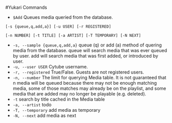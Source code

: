 #Yukari Commands

- `$Add` Queues media queried from the database.

 `[-s {queue,q,add,a}] [-u USER] [-r REGISTERED]`

 `[-n NUMBER] [-t TITLE] [-a ARTIST] [-T TEMPORARY] [-N NEXT]`
 
 - `-s, --sample {queue,q,add,a}` queue (q) or add (a) method of quering media from the database. queue will search media that was ever queued by user. add will search media that was first added, or introduced by user.
 - `-u, --user USER` Cytube username.
 - `-r, --registered` True/False. Guests are not registered users.
 - `-n, --number` The limit for querying Media table. It is not guaranteed that n media will be queued because there may not be enough matching media, some of those matches may already be on the playlist, and some media that are added may no longer be playable (e.g. deleted).
 - `-t` search by title cached in the Media table
 - `-a, --artist` todo
 - `-T, --temporary` add media as temporary
 - `-N, --next` add media as next
  
